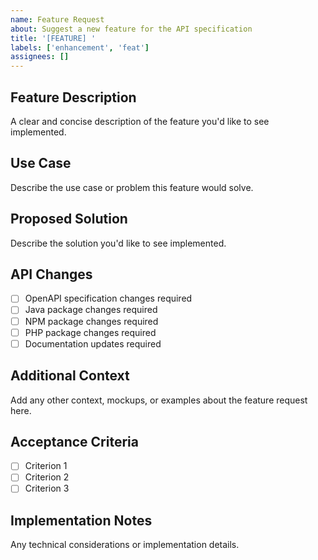 ```yaml
---
name: Feature Request
about: Suggest a new feature for the API specification
title: '[FEATURE] '
labels: ['enhancement', 'feat']
assignees: []
---
```


## Feature Description

A clear and concise description of the feature you'd like to see implemented.

## Use Case

Describe the use case or problem this feature would solve.

## Proposed Solution

Describe the solution you'd like to see implemented.

## API Changes

- [ ] OpenAPI specification changes required
- [ ] Java package changes required
- [ ] NPM package changes required
- [ ] PHP package changes required
- [ ] Documentation updates required

## Additional Context

Add any other context, mockups, or examples about the feature request here.

## Acceptance Criteria

- [ ] Criterion 1
- [ ] Criterion 2
- [ ] Criterion 3

## Implementation Notes

Any technical considerations or implementation details.
